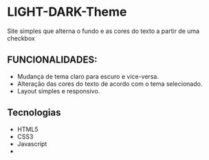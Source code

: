# LIGHT-DARK-Theme

Site simples que alterna o fundo e as cores do texto a partir de uma checkbox

## FUNCIONALIDADES:

- Mudança de tema claro para escuro e vice-versa.
- Alteração das cores do texto de acordo com o tema selecionado.
- Layout simples e responsivo.

## Tecnologias
- HTML5
- CSS3
- Javascript
- 
